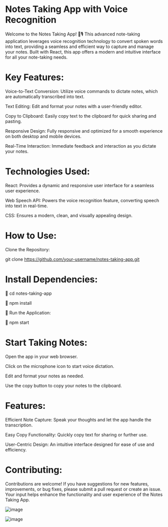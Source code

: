 # Notes Taking App with Voice Recognition
Welcome to the Notes Taking App! 📝🎙️ This advanced note-taking application leverages voice recognition technology to convert spoken words into text, providing a seamless and efficient way to capture and manage your notes. Built with React, this app offers a modern and intuitive interface for all your note-taking needs.

# Key Features:
Voice-to-Text Conversion: Utilize voice commands to dictate notes, which are automatically transcribed into text.

Text Editing: Edit and format your notes with a user-friendly editor.

Copy to Clipboard: Easily copy text to the clipboard for quick sharing and pasting.

Responsive Design: Fully responsive and optimized for a smooth experience on both desktop and mobile devices.

Real-Time Interaction: Immediate feedback and interaction as you dictate your notes.

# Technologies Used:
React: Provides a dynamic and responsive user interface for a seamless user experience.

Web Speech API: Powers the voice recognition feature, converting speech into text in real-time.

CSS: Ensures a modern, clean, and visually appealing design.

# How to Use:

Clone the Repository:

git clone https://github.com/your-username/notes-taking-app.git

# Install Dependencies:

🔰 cd notes-taking-app

🔰 npm install

🔰 Run the Application:

🔰 npm start

# Start Taking Notes:
Open the app in your web browser.

Click on the microphone icon to start voice dictation.

Edit and format your notes as needed.

Use the copy button to copy your notes to the clipboard.

# Features:
Efficient Note Capture: Speak your thoughts and let the app handle the transcription.

Easy Copy Functionality: Quickly copy text for sharing or further use.

User-Centric Design: An intuitive interface designed for ease of use and efficiency.

# Contributing:
Contributions are welcome! If you have suggestions for new features, improvements, or bug fixes, please submit a pull request or create an issue. Your input helps enhance the functionality and user experience of the Notes Taking App.

![image](https://github.com/user-attachments/assets/681ab538-4fef-4e24-914a-5145941ecff7)


![image](https://github.com/user-attachments/assets/107f915b-c5f0-4b49-ac49-c0d44bdda517)

